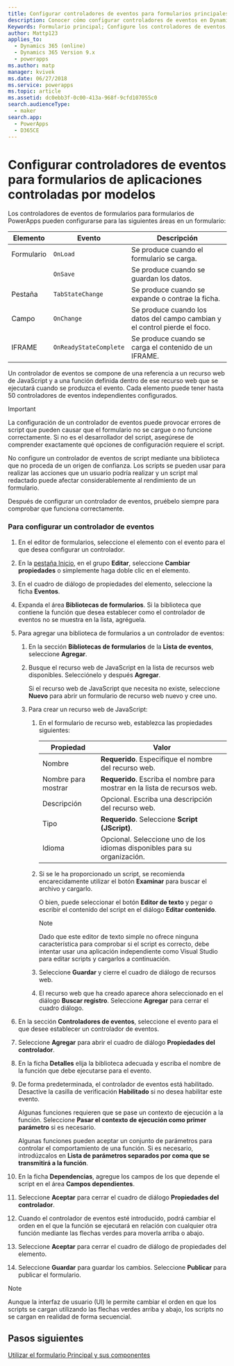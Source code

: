 ```yaml
---
title: Configurar controladores de eventos para formularios principales de aplicaciones controladas por modelos en PowerApps | MicrosoftDocs
description: Conocer cómo configurar controladores de eventos en Dynamics 365 for Customer Engagement
Keywords: Formulario principal; Configure los controladores de eventos; Dynamics 365
author: Mattp123
applies_to:
  - Dynamics 365 (online)
  - Dynamics 365 Version 9.x
  - powerapps
ms.author: matp
manager: kvivek
ms.date: 06/27/2018
ms.service: powerapps
ms.topic: article
ms.assetid: dc0ebb3f-0c00-413a-968f-9cfd107055c0
search.audienceType:
  - maker
search.app:
  - PowerApps
  - D365CE
---
```

# <a name="configure-model-driven-app-form-event-handlers"></a>Configurar controladores de eventos para formularios de aplicaciones controladas por modelos

 Los controladores de eventos de formularios para formularios de PowerApps pueden configurarse para las siguientes áreas en un formulario:  
  
|Elemento|Evento|Descripción|  
|-------------|-----------|-----------------|  
|Formulario|`OnLoad`|Se produce cuando el formulario se carga.|  
||`OnSave`|Se produce cuando se guardan los datos.|  
|Pestaña|`TabStateChange`|Se produce cuando se expande o contrae la ficha.|  
|Campo|`OnChange`|Se produce cuando los datos del campo cambian y el control pierde el foco.|  
|IFRAME|`OnReadyStateComplete`|Se produce cuando se carga el contenido de un IFRAME.|  
  
 Un controlador de eventos se compone de una referencia a un recurso web de JavaScript y a una función definida dentro de ese recurso web que se ejecutará cuando se produzca el evento. Cada elemento puede tener hasta 50 controladores de eventos independientes configurados.  
  
> [!IMPORTANT]
>  La configuración de un controlador de eventos puede provocar errores de script que pueden causar que el formulario no se cargue o no funcione correctamente. Si no es el desarrollador del script, asegúrese de comprender exactamente qué opciones de configuración requiere el script.  
>   
>  No configure un controlador de eventos de script mediante una biblioteca que no proceda de un origen de confianza. Los scripts se pueden usar para realizar las acciones que un usuario podría realizar y un script mal redactado puede afectar considerablemente al rendimiento de un formulario.  
>   
>  Después de configurar un controlador de eventos, pruébelo siempre para comprobar que funciona correctamente.  
  
### <a name="to-configure-an-event-handler"></a>Para configurar un controlador de eventos 
  
1.  En el editor de formularios, seleccione el elemento con el evento para el que desea configurar un controlador.  
  
2.  En la [pestaña Inicio](form-editor-user-interface-legacy.md#home-tab), en el grupo **Editar**, seleccione **Cambiar propiedades** o simplemente haga doble clic en el elemento.  
  
3.  En el cuadro de diálogo de propiedades del elemento, seleccione la ficha **Eventos**.  
  
4.  Expanda el área **Bibliotecas de formularios**. Si la biblioteca que contiene la función que desea establecer como el controlador de eventos no se muestra en la lista, agréguela.  
  
5.  Para agregar una biblioteca de formularios a un controlador de eventos:  
    1.  En la sección **Bibliotecas de formularios** de la **Lista de eventos**, seleccione **Agregar**.  
  
    2.  Busque el recurso web de JavaScript en la lista de recursos web disponibles. Selecciónelo y después **Agregar**.  
  
         Si el recurso web de JavaScript que necesita no existe, seleccione **Nuevo** para abrir un formulario de recurso web nuevo y cree uno.  
  
    3.  Para crear un recurso web de JavaScript:  
        1.  En el formulario de recurso web, establezca las propiedades siguientes:  
  
            |Propiedad|Valor|  
            |--------------|-----------|  
            |Nombre|**Requerido**. Especifique el nombre del recurso web.|  
            |Nombre para mostrar|**Requerido**. Escriba el nombre para mostrar en la lista de recursos web.|  
            |Descripción|Opcional. Escriba una descripción del recurso web.|  
            |Tipo|**Requerido**. Seleccione **Script (JScript)**.|  
            |Idioma|Opcional. Seleccione uno de los idiomas disponibles para su organización.|  
  
        2.  Si se le ha proporcionado un script, se recomienda encarecidamente utilizar el botón **Examinar** para buscar el archivo y cargarlo.  
  
             O bien, puede seleccionar el botón **Editor de texto** y pegar o escribir el contenido del script en el diálogo **Editar contenido**.  
  
            > [!NOTE]
            >  Dado que este editor de texto simple no ofrece ninguna característica para comprobar si el script es correcto, debe intentar usar una aplicación independiente como Visual Studio para editar scripts y cargarlos a continuación.  
  
        3.  Seleccione **Guardar** y cierre el cuadro de diálogo de recursos web.  
  
        4.  El recurso web que ha creado aparece ahora seleccionado en el diálogo **Buscar registro**. Seleccione **Agregar** para cerrar el cuadro diálogo.  
6.  En la sección **Controladores de eventos**, seleccione el evento para el que desee establecer un controlador de eventos.  
  
7.  Seleccione **Agregar** para abrir el cuadro de diálogo **Propiedades del controlador**.  
  
8. En la ficha **Detalles** elija la biblioteca adecuada y escriba el nombre de la función que debe ejecutarse para el evento.  
  
9. De forma predeterminada, el controlador de eventos está habilitado. Desactive la casilla de verificación **Habilitado** si no desea habilitar este evento.  
  
     Algunas funciones requieren que se pase un contexto de ejecución a la función. Seleccione **Pasar el contexto de ejecución como primer parámetro** si es necesario.  
  
     Algunas funciones pueden aceptar un conjunto de parámetros para controlar el comportamiento de una función. Si es necesario, introdúzcalos en **Lista de parámetros separados por coma que se transmitirá a la función**.  
  
10. En la ficha **Dependencias**, agregue los campos de los que depende el script en el área **Campos dependientes**.  
  
11. Seleccione **Aceptar** para cerrar el cuadro de diálogo **Propiedades del controlador**.  
  
12. Cuando el controlador de eventos esté introducido, podrá cambiar el orden en el que la función se ejecutará en relación con cualquier otra función mediante las flechas verdes para moverla arriba o abajo.  
  
13. Seleccione **Aceptar** para cerrar el cuadro de diálogo de propiedades del elemento.  
  
14. Seleccione **Guardar** para guardar los cambios. Seleccione **Publicar** para publicar el formulario.  
  
> [!NOTE]
>  Aunque la interfaz de usuario (UI) le permite cambiar el orden en que los scripts se cargan utilizando las flechas verdes arriba y abajo, los scripts no se cargan en realidad de forma secuencial.   

## <a name="next-steps"></a>Pasos siguientes

[Utilizar el formulario Principal y sus componentes](use-main-form-and-components.md)

